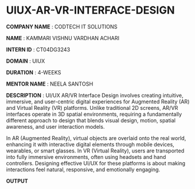# UIUX-AR-VR-INTERFACE-DESIGN

**COMPANY NAME**   : CODTECH IT SOLUTIONS

**NAME**           : KAMMARI VISHNU VARDHAN ACHARI

**INTERN ID**      : CT04DG3243

**DOMAIN**         : UIUX

**DURATION**       : 4-WEEKS

**MENTOR NAME**    : NEELA SANTOSH

**DESCRIPTION**    : UI/UX AR/VR Interface Design involves creating intuitive, immersive, and user-centric digital experiences for Augmented Reality (AR) and Virtual Reality (VR) platforms. Unlike traditional 2D screens, AR/VR interfaces operate in 3D spatial environments, requiring a fundamentally different approach to design that blends visual design, motion, spatial awareness, and user interaction models.

In AR (Augmented Reality), virtual objects are overlaid onto the real world, enhancing it with interactive digital elements through mobile devices, wearables, or smart glasses. In VR (Virtual Reality), users are transported into fully immersive environments, often using headsets and hand controllers. Designing effective UI/UX for these platforms is about making interactions feel natural, responsive, and emotionally engaging.


**OUTPUT** 

